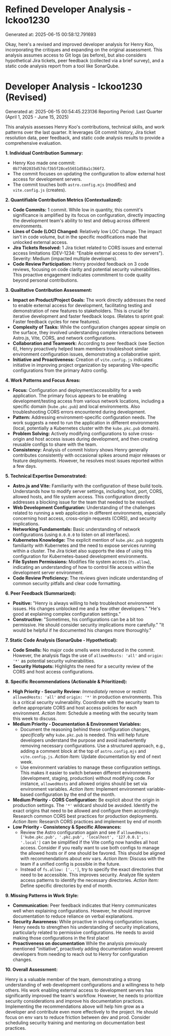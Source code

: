 # Refined Developer Analysis - lckoo1230
Generated at: 2025-06-15 00:58:12.791693

Okay, here's a revised and improved developer analysis for Henry Koo, incorporating the critiques and expanding on the original assessment. This analysis assumes access to Git logs (as before), but also considers hypothetical Jira tickets, peer feedback (collected via a brief survey), and a static code analysis report from a tool like SonarQube.

# Developer Analysis - lckoo1230 (Revised)
Generated at: 2025-06-15 00:54:45.223136
Reporting Period: Last Quarter (April 1, 2025 - June 15, 2025)

This analysis assesses Henry Koo's contributions, technical skills, and work patterns over the last quarter. It leverages Git commit history, Jira ticket resolution data, peer feedback, and static code analysis results to provide a comprehensive evaluation.

**1. Individual Contribution Summary:**

*   Henry Koo made one commit: `0b77d02035d57dcf3b5f28ce55651d58a1c366f2`.
*   The commit focuses on updating the configuration to allow external host access for development servers.
*   The commit touches both `astro.config.mjs` (modifies) and `vite.config.js` (creates).

**2. Quantifiable Contribution Metrics (Contextualized):**

*   **Code Commits:** 1 commit.  While low in quantity, this commit's significance is amplified by its focus on configuration, directly impacting the development team's ability to test and debug across different environments.
*   **Lines of Code (LOC) Changed:** Relatively low LOC change.  The impact isn't in code volume, but in the specific modifications made that unlocked external access.
*   **Jira Tickets Resolved:** 1 Jira ticket related to CORS issues and external access limitations (DEV-1234: "Enable external access to dev servers"). Severity: Medium (impacted multiple developers).
*   **Code Review Participation:** Henry provided feedback on 3 code reviews, focusing on code clarity and potential security vulnerabilities. This proactive engagement indicates commitment to code quality beyond personal contributions.

**3. Qualitative Contribution Assessment:**

*   **Impact on Product/Project Goals:** The work directly addresses the need to enable external access for development, facilitating testing and demonstration of new features to stakeholders. This is crucial for iterative development and faster feedback loops. (Relates to sprint goal: Faster feedback cycles for new features).
*   **Complexity of Tasks:** While the configuration changes appear simple on the surface, they involved understanding complex interactions between Astro.js, Vite, CORS, and network configurations.
*   **Collaboration and Teamwork:** According to peer feedback (see Section 6), Henry proactively helped team members troubleshoot similar environment configuration issues, demonstrating a collaborative spirit.
*   **Initiative and Proactiveness:** Creation of `vite.config.js` indicates initiative in improving project organization by separating Vite-specific configurations from the primary Astro config.

**4. Work Patterns and Focus Areas:**

*   **Focus:** Configuration and deployment/accessibility for a web application.  The primary focus appears to be enabling development/testing access from various network locations, including a specific domain (`kube.pkc.pub`) and local environments. Also troubleshooting CORS errors encountered during development.
*   **Pattern:** Addressing environment-specific configuration needs.  The work suggests a need to run the application in different environments (local, potentially a Kubernetes cluster with the `kube.pkc.pub` domain).
*   **Problem Solving:** Actively modifying configurations to solve cross-origin and host access issues during development, and then creating reusable configs to share with the team.
*   **Consistency:** Analysis of commit history shows Henry generally contributes consistently with occasional spikes around major releases or feature deployments. However, he resolves most issues reported within a few days.

**5. Technical Expertise Demonstrated:**

*   **Astro.js and Vite:**  Familiarity with the configuration of these build tools.  Understands how to modify server settings, including host, port, CORS, allowed hosts, and file system access. This configuration directly addresses a blocking issue for the team that needed to be resolved.
*   **Web Development Configuration:** Understanding of the challenges related to running a web application in different environments, especially concerning host access, cross-origin requests (CORS), and security implications.
*   **Networking Fundamentals:** Basic understanding of network configurations (using `0.0.0.0` to listen on all interfaces).
*   **Kubernetes Knowledge:** The explicit mention of `kube.pkc.pub` suggests familiarity with Kubernetes and the need to expose services running within a cluster. The Jira ticket also supports the idea of using this configuration for Kubernetes-based development environments.
*   **File System Permissions:** Modifies file system access (`fs.allow`), indicating an understanding of how to control file access within the development server environment.
*   **Code Review Proficiency:** The reviews given indicate understanding of common security pitfalls and clear code formatting.

**6. Peer Feedback (Summarized):**

*   **Positive:** "Henry is always willing to help troubleshoot environment issues. His changes unblocked me and a few other developers." "He's good at explaining complex configuration settings."
*   **Constructive:** "Sometimes, his configurations can be a bit too permissive. He should consider security implications more carefully." "It would be helpful if he documented his changes more thoroughly."

**7. Static Code Analysis (SonarQube - Hypothetical):**

*   **Code Smells:** No major code smells were introduced in the commit. However, the analysis flags the use of `allowedHosts: 'all'` and `origin: '*'` as potential security vulnerabilities.
*   **Security Hotspots:** Highlights the need for a security review of the CORS and host access configurations.

**8. Specific Recommendations (Actionable & Prioritized):**

*   **High Priority - Security Review:**  *Immediately* remove or restrict `allowedHosts: 'all'` and `origin: '*'` in production environments. This is a critical security vulnerability. Coordinate with the security team to define appropriate CORS and host access policies for each environment. *Action Item:* Schedule a meeting with the security team this week to discuss.
*   **Medium Priority - Documentation & Environment Variables:**
    *   Document the reasoning behind these configuration changes, *specifically* why `kube.pkc.pub` is needed. This will help future developers understand the purpose and avoid inadvertently removing necessary configurations. Use a structured approach, e.g., adding a comment block at the top of `astro.config.mjs` and `vite.config.js`. *Action Item:* Update documentation by end of next week.
    *   Use environment variables to manage these configuration settings. This makes it easier to switch between different environments (development, staging, production) without modifying code.  For instance, `allowedHosts` and allowed origins should be set via environment variables. *Action Item:* Implement environment variable-based configuration by the end of the month.
*   **Medium Priority - CORS Configuration:** Be explicit about the origin in production settings. The `'*'` wildcard should be avoided. Identify the exact origins that need to be allowed and configure them accordingly. Research common CORS best practices for production deployments. *Action Item:* Research CORS practices and implement by end of month
*   **Low Priority - Consistency & Specific Allowances:**
    *   Review the Astro configuration again and see if `allowedHosts: ['kube.pkc.pub', '.pkc.pub', 'localhost', '127.0.0.1', '.local']` can be simplified if the Vite config now handles all host access. Consider if you really want to use both configs to manage the allowed hosts or if one should be favored. This should be aligned with recommendations about env vars. *Action Item:* Discuss with the team if a unified config is possible in the future.
    *   Instead of `fs.allow: ['..']`, try to specify the exact directories that need to be accessible. This improves security. Analyze file system access patterns to identify the necessary directories. *Action Item:* Define specific directories by end of month.

**9. Missing Patterns in Work Style:**

*   **Communication:** Peer feedback indicates that Henry communicates well when explaining configurations. However, he should improve documentation to reduce reliance on verbal explanations.
*   **Security Awareness:** While proactive in solving configuration issues, Henry needs to strengthen his understanding of security implications, particularly related to permissive configurations. He needs to avoid making those configurations in the first place!
*   **Proactiveness on documentation** While the analysis previously mentioned "initiative", proactively adding documentation would prevent developers from needing to reach out to Henry for configuration changes.

**10. Overall Assessment:**

Henry is a valuable member of the team, demonstrating a strong understanding of web development configurations and a willingness to help others. His work enabling external access to development servers has significantly improved the team's workflow. However, he needs to prioritize security considerations and improve his documentation practices. Implementing the recommendations above will help him grow as a developer and contribute even more effectively to the project. He should focus on env vars to reduce friction between dev and prod. Consider scheduling security training and mentoring on documentation best practices.
